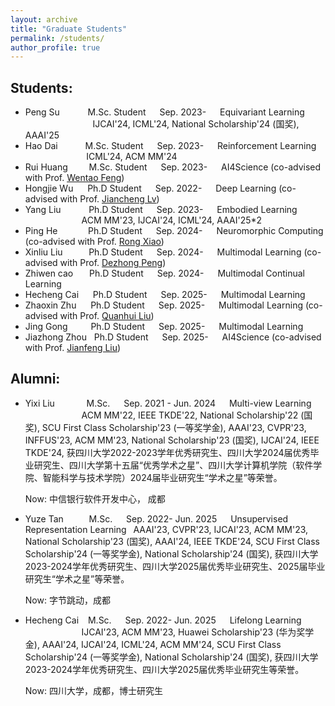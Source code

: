 ```yaml
---
layout: archive
title: "Graduate Students"
permalink: /students/
author_profile: true
---
```


Students:
------
* Peng Su &#8194; &#8194; &#8194; &#160; M.Sc. Student &#8195; Sep. 2023- &#8195; Equivariant Learning &#8195; &#8195; &#8195; &#8195; &#8195; &#8195; &#8195; IJCAI'24, ICML'24, National Scholarship'24 (国奖), AAAI'25
* Hao Dai &#8195; &#8194; &#8194; M.Sc. Student &#8195; Sep. 2023- &#8195; Reinforcement Learning &#8195; &#8195; &#8195; &#8195; &#8195; &#160; ICML'24, ACM MM'24
* Rui Huang &#8194; &#8194; &#160; M.Sc. Student &#8195; Sep. 2023- &#8195; AI4Science (co-advised with Prof. [Wentao Feng](https://cs.scu.edu.cn/info/1359/17839.htm))
* Hongjie Wu &#8194; &#160; Ph.D Student &#8195; Sep. 2022- &#8195; Deep Learning (co-advised with Prof. [Jiancheng Lv](https://cs.scu.edu.cn/info/1303/13767.htm))
* Yang Liu &#8194; &#8194; &#8194; &#160; Ph.D Student &#8195; Sep. 2023- &#8195; Embodied Learning &#8195; &#8195; &#8195; &#8195; &#8195; &#8195; &#8195; ACM MM'23, IJCAI'24, ICML'24, AAAI'25*2
* Ping He &#8194; &#8194; &#8194; &#160;&#160; Ph.D Student &#8195; Sep. 2024- &#8195; Neuromorphic Computing (co-advised with Prof. [Rong Xiao](https://cs.scu.edu.cn/info/1289/18041.htm))
* Xinliu Liu &#8194; &#8194; &#160; &#160; Ph.D Student &#8195; Sep. 2024- &#8195; Multimodal Learning (co-advised with Prof. [Dezhong Peng](https://cs.scu.edu.cn/info/1282/13563.htm))
* Zhiwen cao &#8194; &#8194;  Ph.D Student &#8195; Sep. 2024- &#8195; Multimodal Continual Learning &#8195; &#8195; &#8195; &#8195; &#8195; &#8195; &#8195;
* Hecheng Cai &#8194; &#160; Ph.D Student &#8195; Sep. 2025- &#8195; Multimodal Learning
* Zhaoxin Zhu &#8194; &#160; Ph.D Student &#8195; Sep. 2025- &#8195; Multimodal Learning (co-advised with Prof. [Quanhui Liu](https://cs.scu.edu.cn/info/1283/13568.htm))
* Jing Gong &#8194; &#8194; &#8194; Ph.D Student &#8195; Sep. 2025- &#8195; Multimodal Learning
* Jiazhong Zhou &#160; Ph.D Student &#8195; Sep. 2025- &#8195; AI4Science (co-advised with Prof. [Jianfeng Liu](https://cwrh.scu.edu.cn/info/1044/1993.htm))

Alumni:
------
* Yixi Liu &#8195; &#8195; &#8194; M.Sc. &#8195; Sep. 2021 - Jun. 2024 &#8195; Multi-view Learning &#8195; &#8195; &#8195; &#8195; &#8195; &#8195; ACM MM'22, IEEE TKDE'22, National Scholarship'22 (国奖), SCU First Class Scholarship'23 (一等奖学金), AAAI'23, CVPR'23, INFFUS'23, ACM MM'23, National Scholarship'23 (国奖), IJCAI'24, IEEE TKDE'24, 获四川大学2022-2023学年优秀研究生、四川大学2024届优秀毕业研究生、四川大学第十五届“优秀学术之星”、四川大学计算机学院（软件学院、智能科学与技术学院）2024届毕业研究生“学术之星”等荣誉。

  Now: 中信银行软件开发中心， 成都

* Yuze Tan &#8195; &#8194; &#160; M.Sc.  &#8195; Sep. 2022- Jun. 2025 &#8195; Unsupervised Representation Learning&#8194; AAAI'23, CVPR'23, IJCAI'23, ACM MM'23, National Scholarship'23 (国奖), AAAI'24, IEEE TKDE'24, SCU First Class Scholarship'24 (一等奖学金), National Scholarship'24 (国奖), 获四川大学2023-2024学年优秀研究生、四川大学2025届优秀毕业研究生、2025届毕业研究生“学术之星”等荣誉。

   Now: 字节跳动，成都

* Hecheng Cai &#8194; M.Sc.  &#8195; Sep. 2022- Jun. 2025 &#8195; Lifelong Learning &#8195; &#8195; &#8195; &#8195; &#8195; &#8195; &#8195; IJCAI'23, ACM MM'23, Huawei Scholarship'23 (华为奖学金), AAAI'24, IJCAI'24, ICML'24, ACM MM'24, SCU First Class Scholarship'24 (一等奖学金), National Scholarship'24 (国奖), 获四川大学2023-2024学年优秀研究生、四川大学2025届优秀毕业研究生等荣誉。

  Now: 四川大学，成都，博士研究生

  <!--
&#160; 空一格
&#8194; 空两格
&#8195; 空四格
注意：不要漏掉分号
-->
